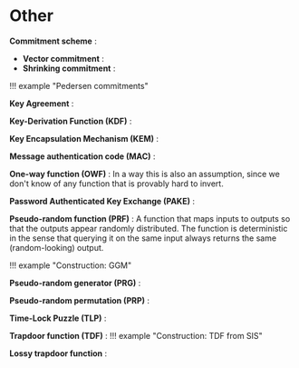 # Other

**Commitment scheme**
: 
- **Vector commitment**
:  
- **Shrinking commitment**
: <!-- used when we want the pk to be small? -->

!!! example "Pedersen commitments"


**Key Agreement**
: 

**Key-Derivation Function (KDF)**
: 

**Key Encapsulation Mechanism (KEM)**
: 

**Message authentication code (MAC)**
: 

**One-way function (OWF)**
: In a way this is also an assumption, since we don't know of any function that is provably hard to invert.

**Password Authenticated Key Exchange (PAKE)**
: 

**Pseudo-random function (PRF)**
: A function that maps inputs to outputs so that the outputs appear randomly distributed. The function is deterministic in the sense that querying it on the same input always returns the same (random-looking) output.

!!! example "Construction: GGM"
<!-- (tree of length-doubling PRGs)     -->
<!-- Moreover, this is a puncturable PRF: puncture out points by removing the PRG seeds to that point -->

**Pseudo-random generator (PRG)**
: 

**Pseudo-random permutation (PRP)**
: 

**Time-Lock Puzzle (TLP)**
: 

**Trapdoor function (TDF)**
: 
!!! example "Construction: TDF from SIS"

**Lossy trapdoor function**
: 
